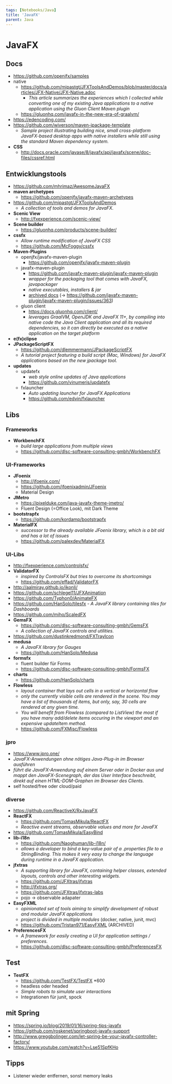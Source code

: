 ```yaml
---
tags: [Notebooks/Java]
title: 'JavaFX'
parent: Java
---
```


# JavaFX

## Docs
- https://github.com/openjfx/samples
- native
  - https://github.com/mipastgt/JFXToolsAndDemos/blob/master/docs/articles/JFX-Native/JFX-Native.adoc
    - *This article summarizes the experiences which I collected while converting one of my existing Java applications to a native application using the Gluon Client Maven plugin*
  - https://gluonhq.com/javafx-in-the-new-era-of-graalvm/
- https://edencoding.com/
- https://github.com/wiverson/maven-jpackage-template
  - *Sample project illustrating building nice, small cross-platform JavaFX-based desktop apps with native installers while still using the standard Maven dependency system.*
- **CSS**
    - http://docs.oracle.com/javase/8/javafx/api/javafx/scene/doc-files/cssref.html


## Entwicklungstools
- https://github.com/mhrimaz/AwesomeJavaFX
- **maven archetypes**
  - https://github.com/openjfx/javafx-maven-archetypes
- https://github.com/mipastgt/JFXToolsAndDemos
  - *A collection of tools and demos for JavaFX.*
- **Scenic View**
  - http://fxexperience.com/scenic-view/
- **Scene builder**
  - https://gluonhq.com/products/scene-builder/
- **cssfx**
  - *Allow runtime modification of JavaFX CSS*
  - https://github.com/McFoggy/cssfx
- **Maven-Plugins**
  - openjfx/javafx-maven-plugin
    - https://github.com/openjfx/javafx-maven-plugin
  - javafx-maven-plugin
    - https://github.com/javafx-maven-plugin/javafx-maven-plugin
    - *wrapper for the packaging tool that comes with JavaFX, javapackager*
    - *native executables, installers & jar*
    - [archived docs](http://web.archive.org/web/20170926160512/http://javafx-maven-plugin.github.io/) (→ https://github.com/javafx-maven-plugin/javafx-maven-plugin/issues/363)
  - gluon client
    - https://docs.gluonhq.com/client/
    - *leverages GraalVM, OpenJDK and JavaFX 11+, by compiling into native code the Java Client application and all its required dependencies, so it can directly be executed as a native application on the target platform*
- **e(fx)clipse**
- **JPackageScriptFX**
  - https://github.com/dlemmermann/JPackageScriptFX
  - *A tutorial project featuring a build script (Mac, Windows) for JavaFX applications based on the new jpackage tool.*
- **updates**
  - updatefx
    - *web style online updates of Java applications*
    - https://github.com/vinumeris/updatefx
  - fxlauncher
    - *Auto updating launcher for JavaFX Applications*
    - https://github.com/edvin/fxlauncher


## Libs

### Frameworks
- **WorkbenchFX**
  - *build large applications from multiple views*
  - https://github.com/dlsc-software-consulting-gmbh/WorkbenchFX

### UI-Frameworks
- **JFoenix**
  - http://jfoenix.com/
  - https://github.com/jfoenixadmin/JFoenix
  - Material Design
- **JMetro**
  - https://pixelduke.com/java-javafx-theme-jmetro/
  - Fluent Design (=Office Look), mit Dark Theme
- **bootstrapfx**
  - https://github.com/kordamp/bootstrapfx
- **MaterialFX**
  - *successor to the already available JFoenix library, which is a bit old and has a lot of issues*
  - https://github.com/palexdev/MaterialFX

### UI-Libs
- http://fxexperience.com/controlsfx/
- **ValidatorFX**
  - *inspired by ControlsFX but tries to overcome its shortcomings*
  - https://github.com/effad/ValidatorFX
- http://aalmiray.github.io/ikonli/
- https://github.com/schlegel11/JFXAnimation
- https://github.com/Typhon0/AnimateFX
- https://github.com/HanSolo/tilesfx - *A JavaFX library containing tiles for Dashboards*
- https://github.com/miho/ScaledFX
- **GemsFX**
  - https://github.com/dlsc-software-consulting-gmbh/GemsFX
  - *A collection of JavaFX controls and utilities.*
- https://github.com/dustinkredmond/FXTrayIcon
- **medusa**
  - *A JavaFX library for Gauges*
  - https://github.com/HanSolo/Medusa
- **formsfx**
  - fluent builder für Forms
  - https://github.com/dlsc-software-consulting-gmbh/FormsFX
- **charts**
  - https://github.com/HanSolo/charts
- **Flowless**
  - *layout container that lays out cells in a vertical or horizontal flow*
  - *only the currently visible cells are rendered in the scene. You may have a list of thousands of items, but only, say, 30 cells are rendered at any given time.*
  - *You will benefit from Flowless (compared to ListView) the most if you have many add/delete items occuring in the viewport and an expensive updateItem method.*
  - https://github.com/FXMisc/Flowless

### jpro
- https://www.jpro.one/
- *JavaFX-Anwendungen ohne nötiges Java-Plug-in im Browser ausführen*
- *führt die JavaFX-Anwendung auf einem Server oder in Docker aus und mappt den JavaFX-Scenegraph, der das User Interface beschreibt, direkt auf einen HTML-DOM-Graphen im Browser des Clients.*
- self hosted/free oder cloud/paid

### diverse
- https://github.com/ReactiveX/RxJavaFX
- **ReactFX**
  - https://github.com/TomasMikula/ReactFX 
  - *Reactive event streams, observable values and more for JavaFX*
- https://github.com/TomasMikula/EasyBind
- **lib-i18n**
  - https://github.com/Naoghuman/lib-i18n/
  - *allows a developer to bind a key-value pair of a .properties file to a StringBinding. This makes it very easy to change the language during runtime in a JavaFX application.*
- **jfxtras**
  - *A supporting library for JavaFX, containing helper classes, extended layouts, controls and other interesting widgets.*
  - https://github.com/JFXtras/jfxtras
  - http://jfxtras.org/
  - https://github.com/JFXtras/jfxtras-labs
  - pojo -> observable adapater
- **EasyFXML**
  - *opinionated set of tools aiming to simplify development of robust and modular JavaFX applications*
  - *project is divided in multiple modules* (docker, native, junit, mvc)
  - https://github.com/Tristan971/EasyFXML (ARCHIVED)
- **PreferencesFX**
  - *A framework for easily creating a UI for application settings / preferences.*
  - https://github.com/dlsc-software-consulting-gmbh/PreferencesFX


## Test
- **TestFX**
  - https://github.com/TestFX/TestFX *600
  - headless oder headed
  - *Simple robots to simulate user interactions*
  - Integrationen für junit, spock


## mit Spring
- https://spring.io/blog/2019/01/16/spring-tips-javafx
- https://github.com/roskenet/springboot-javafx-support
- http://www.greggbolinger.com/let-spring-be-your-javafx-controller-factory/
- https://www.youtube.com/watch?v=Lse51SpfKHo


## Tipps
- Listener wieder entfernen, sonst memory leaks